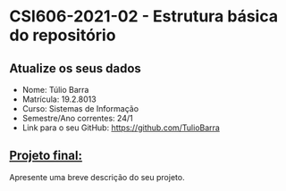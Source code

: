 # **CSI606-2021-02 - Estrutura básica do repositório**

## Atualize os seus dados

- Nome: Túlio Barra
- Matrícula: 19.2.8013
- Curso: Sistemas de Informação
- Semestre/Ano correntes: 24/1  
- Link para o seu GitHub: https://github.com/TulioBarra

## [Projeto final:](./Projeto/README.md)

Apresente uma breve descrição do seu projeto.
